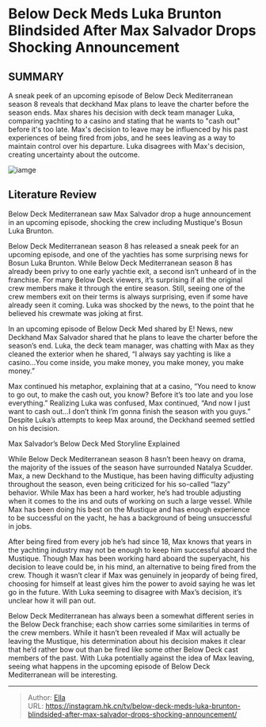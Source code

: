 # Below Deck Meds Luka Brunton Blindsided After Max Salvador Drops Shocking Announcement


## SUMMARY 



  A sneak peek of an upcoming episode of Below Deck Mediterranean season 8 reveals that deckhand Max plans to leave the charter before the season ends.   Max shares his decision with deck team manager Luka, comparing yachting to a casino and stating that he wants to &#34;cash out&#34; before it&#39;s too late.   Max&#39;s decision to leave may be influenced by his past experiences of being fired from jobs, and he sees leaving as a way to maintain control over his departure. Luka disagrees with Max&#39;s decision, creating uncertainty about the outcome.  

![iamge](https://static1.srcdn.com/wordpress/wp-content/uploads/2023/11/below-deck-med-s-luka-brunton-blindsided-after-max-salvador-drops-shocking-announcement.jpg)

## Literature Review
Below Deck Mediterranean saw Max Salvador drop a huge announcement in an upcoming episode, shocking the crew including Mustique&#39;s Bosun Luka Brunton.




Below Deck Mediterranean season 8 has released a sneak peek for an upcoming episode, and one of the yachties has some surprising news for Bosun Luka Brunton. While Below Deck Mediterranean season 8 has already been privy to one early yachtie exit, a second isn’t unheard of in the franchise. For many Below Deck viewers, it’s surprising if all the original crew members make it through the entire season. Still, seeing one of the crew members exit on their terms is always surprising, even if some have already seen it coming. Luka was shocked by the news, to the point that he believed his crewmate was joking at first.




In an upcoming episode of Below Deck Med shared by E! News, new Deckhand Max Salvador shared that he plans to leave the charter before the season’s end. Luka, the deck team manager, was chatting with Max as they cleaned the exterior when he shared, “I always say yachting is like a casino...You come inside, you make money, you make money, you make money.” 


 

Max continued his metaphor, explaining that at a casino, “You need to know to go out, to make the cash out, you know? Before it’s too late and you lose everything.” Realizing Luka was confused, Max continued, “And now I just want to cash out...I don’t think I’m gonna finish the season with you guys.” Despite Luka’s attempts to keep Max around, the Deckhand seemed settled on his decision.





 Max Salvador’s Below Deck Med Storyline Explained 
          

While Below Deck Mediterranean season 8 hasn’t been heavy on drama, the majority of the issues of the season have surrounded Natalya Scudder. Max, a new Deckhand to the Mustique, has been having difficulty adjusting throughout the season, even being criticized for his so-called “lazy” behavior. While Max has been a hard worker, he’s had trouble adjusting when it comes to the ins and outs of working on such a large vessel. While Max has been doing his best on the Mustique and has enough experience to be successful on the yacht, he has a background of being unsuccessful in jobs.


 




After being fired from every job he’s had since 18, Max knows that years in the yachting industry may not be enough to keep him successful aboard the Mustique. Though Max has been working hard aboard the superyacht, his decision to leave could be, in his mind, an alternative to being fired from the crew. Though it wasn’t clear if Max was genuinely in jeopardy of being fired, choosing for himself at least gives him the power to avoid saying he was let go in the future. With Luka seeming to disagree with Max’s decision, it’s unclear how it will pan out.

Below Deck Mediterranean has always been a somewhat different series in the Below Deck franchise; each show carries some similarities in terms of the crew members. While it hasn’t been revealed if Max will actually be leaving the Mustique, his determination about his decision makes it clear that he’d rather bow out than be fired like some other Below Deck cast members of the past. With Luka potentially against the idea of Max leaving, seeing what happens in the upcoming episode of Below Deck Mediterranean will be interesting.






---

> Author: [Ella](https://instagram.hk.cn/)  
> URL: https://instagram.hk.cn/tv/below-deck-meds-luka-brunton-blindsided-after-max-salvador-drops-shocking-announcement/  

